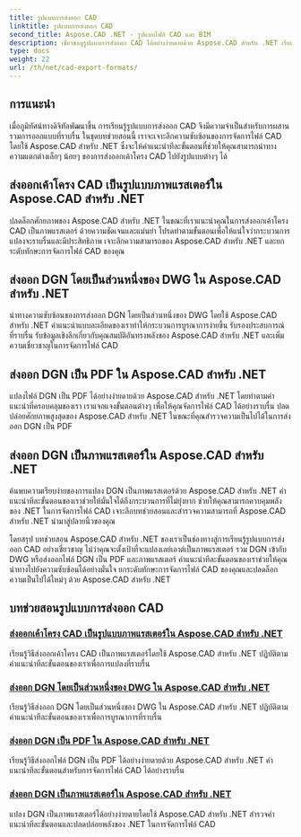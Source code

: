 ```yaml
---
title: รูปแบบการส่งออก CAD
linktitle: รูปแบบการส่งออก CAD
second_title: Aspose.CAD .NET - รูปแบบไฟล์ CAD และ BIM
description: เชี่ยวชาญรูปแบบการส่งออก CAD ได้อย่างง่ายดายด้วย Aspose.CAD สำหรับ .NET เรียนรู้การแปลงเค้าโครง CAD ส่งออกไฟล์ DGN เป็น PDF และภาพแรสเตอร์ผ่านบทช่วยสอน
type: docs
weight: 22
url: /th/net/cad-export-formats/
---
```


## การแนะนำ

เมื่อภูมิทัศน์ทางดิจิทัลพัฒนาขึ้น การเรียนรู้รูปแบบการส่งออก CAD จึงมีความจำเป็นสำหรับการผสานรวมการออกแบบที่ราบรื่น ในชุดบทช่วยสอนนี้ เราจะเจาะลึกความซับซ้อนของการจัดการไฟล์ CAD โดยใช้ Aspose.CAD สำหรับ .NET ซึ่งจะให้คำแนะนำทีละขั้นตอนที่ช่วยให้คุณสามารถนำทางความแตกต่างเล็กๆ น้อยๆ ของการส่งออกเค้าโครง CAD ไปยังรูปแบบต่างๆ ได้

## ส่งออกเค้าโครง CAD เป็นรูปแบบภาพแรสเตอร์ใน Aspose.CAD สำหรับ .NET

ปลดล็อกศักยภาพของ Aspose.CAD สำหรับ .NET ในขณะที่เราแนะนำคุณในการส่งออกเค้าโครง CAD เป็นภาพแรสเตอร์ ด้วยความชัดเจนและแม่นยำ โปรดทำตามขั้นตอนเพื่อให้แน่ใจว่ากระบวนการแปลงจะราบรื่นและมีประสิทธิภาพ เจาะลึกความสามารถของ Aspose.CAD สำหรับ .NET และยกระดับทักษะการจัดการไฟล์ CAD ของคุณ

## ส่งออก DGN โดยเป็นส่วนหนึ่งของ DWG ใน Aspose.CAD สำหรับ .NET

นำทางความซับซ้อนของการส่งออก DGN โดยเป็นส่วนหนึ่งของ DWG โดยใช้ Aspose.CAD สำหรับ .NET คำแนะนำแบบละเอียดของเราทำให้กระบวนการบูรณาการง่ายขึ้น รับรองประสบการณ์ที่ราบรื่น รับข้อมูลเชิงลึกเกี่ยวกับคุณสมบัติอันทรงพลังของ Aspose.CAD สำหรับ .NET และเพิ่มความเชี่ยวชาญในการจัดการไฟล์ CAD

## ส่งออก DGN เป็น PDF ใน Aspose.CAD สำหรับ .NET

แปลงไฟล์ DGN เป็น PDF ได้อย่างง่ายดายด้วย Aspose.CAD สำหรับ .NET โดยทำตามคำแนะนำที่ครอบคลุมของเรา เราแจกแจงขั้นตอนต่างๆ เพื่อให้คุณจัดการไฟล์ CAD ได้อย่างราบรื่น ปลดปล่อยศักยภาพสูงสุดของ Aspose.CAD สำหรับ .NET ในขณะที่คุณสำรวจความเป็นไปได้ในการส่งออก DGN เป็น PDF

## ส่งออก DGN เป็นภาพแรสเตอร์ใน Aspose.CAD สำหรับ .NET

ค้นพบความเรียบง่ายของการแปลง DGN เป็นภาพแรสเตอร์ด้วย Aspose.CAD สำหรับ .NET คำแนะนำทีละขั้นตอนของเราช่วยให้มั่นใจได้ถึงกระบวนการที่ไม่ยุ่งยาก ช่วยให้คุณสามารถควบคุมพลังของ .NET ในการจัดการไฟล์ CAD เจาะลึกบทช่วยสอนและสำรวจความสามารถที่ Aspose.CAD สำหรับ .NET นำมาสู่ปลายนิ้วของคุณ

โดยสรุป บทช่วยสอน Aspose.CAD สำหรับ .NET ของเราเป็นช่องทางสู่การเรียนรู้รูปแบบการส่งออก CAD อย่างเชี่ยวชาญ ไม่ว่าคุณจะตั้งเป้าที่จะแปลงเลย์เอาต์เป็นภาพแรสเตอร์ รวม DGN เข้ากับ DWG หรือส่งออกไฟล์ DGN เป็น PDF และภาพแรสเตอร์ คำแนะนำทีละขั้นตอนของเราช่วยให้คุณนำทางไปยังความซับซ้อนได้อย่างมั่นใจ ยกระดับทักษะการจัดการไฟล์ CAD ของคุณและปลดล็อกความเป็นไปได้ใหม่ๆ ด้วย Aspose.CAD สำหรับ .NET
## บทช่วยสอนรูปแบบการส่งออก CAD
### [ส่งออกเค้าโครง CAD เป็นรูปแบบภาพแรสเตอร์ใน Aspose.CAD สำหรับ .NET](./export-cad-layouts-to-raster-image-formats/)
เรียนรู้วิธีส่งออกเค้าโครง CAD เป็นภาพแรสเตอร์โดยใช้ Aspose.CAD สำหรับ .NET ปฏิบัติตามคำแนะนำทีละขั้นตอนของเราเพื่อการแปลงที่ราบรื่น
### [ส่งออก DGN โดยเป็นส่วนหนึ่งของ DWG ใน Aspose.CAD สำหรับ .NET](./export-dgn-as-part-of-dwg/)
เรียนรู้วิธีส่งออก DGN โดยเป็นส่วนหนึ่งของ DWG ใน Aspose.CAD สำหรับ .NET ปฏิบัติตามคำแนะนำทีละขั้นตอนของเราเพื่อการบูรณาการที่ราบรื่น
### [ส่งออก DGN เป็น PDF ใน Aspose.CAD สำหรับ .NET](./export-dgn-to-pdf/)
เรียนรู้วิธีส่งออกไฟล์ DGN เป็น PDF ได้อย่างง่ายดายด้วย Aspose.CAD สำหรับ .NET คำแนะนำทีละขั้นตอนสำหรับการจัดการไฟล์ CAD ได้อย่างราบรื่น
### [ส่งออก DGN เป็นภาพแรสเตอร์ใน Aspose.CAD สำหรับ .NET](./export-dgn-to-raster-image/)
แปลง DGN เป็นภาพแรสเตอร์ได้อย่างง่ายดายโดยใช้ Aspose.CAD สำหรับ .NET สำรวจคำแนะนำทีละขั้นตอนและปลดปล่อยพลังของ .NET ในการจัดการไฟล์ CAD